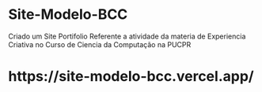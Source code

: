 # Site-Modelo-BCC
Criado um Site Portifolio Referente a atividade da materia de Experiencia Criativa no Curso de Ciencia da Computação na PUCPR


<H1>https://site-modelo-bcc.vercel.app/<H1/>
